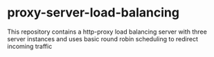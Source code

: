 # proxy-server-load-balancing
This repository contains a http-proxy load balancing server with three server instances and uses basic round robin scheduling to redirect incoming traffic
